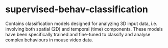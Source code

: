 # supervised-behav-classification
Contains classification models designed for analyzing 3D input data, i.e. involving both spatial (2D) and temporal (time) components. These models have been specifically trained and fine-tuned to classify and analyse complex behaviours in mouse video data.
